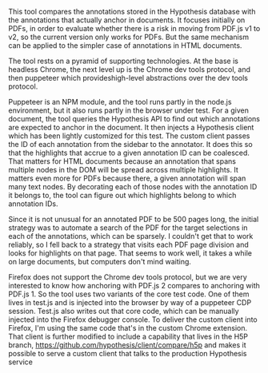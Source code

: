 This tool compares the annotations stored in the Hypothesis database with the annotations that actually anchor in documents. It focuses initially on PDFs, in order to evaluate whether there is a risk in moving from PDF.js v1 to v2, so the current version only works for PDFs. But the same mechanism can be applied to the simpler case of annotations in HTML documents.

The tool rests on a pyramid of supporting technologies. At the base is headless Chrome, the next level up is the Chrome dev tools  protocol, and then puppeteer which provideshigh-level abstractions over the dev tools protocol.

Puppeteer is an NPM module, and the tool runs partly in the node.js environment, but it also runs partly in the browser under test. For a given document, the tool queries the Hypothesis API to find out which annotations are expected to anchor in the document. It then injects a Hypothesis client which has been lightly customized for this test. The custom client passes the ID of each annotation from the sidebar to the annotator. It does this so that the highlights that accrue to a given annotation ID can be coalesced. That matters for HTML documents because an annotation that spans multiple nodes in the DOM will be spread across multiple highlights. It matters even more for PDFs because there, a given annotation will span many text nodes. By decorating each of those nodes with the annotation ID it belongs to, the tool can figure out which highlights belong to which annotation IDs.

Since it is not unusual for an annotated PDF to be 500 pages long, the initial strategy was to automate a search of the PDF for the target selections in each of the annotations, which can be sparsely. I couldn't get that to work reliably, so I fell back to a strategy that visits each PDF page division and looks for highlights on that page. That seems to work well, it takes a while on large documents, but computers don't mind waiting.

Firefox does not support the Chrome dev tools protocol, but we are very interested to know how anchoring with PDF.js 2 compares to anchoring with PDF.js 1. So the tool uses two variants of the core test code. One of them lives in test.js and is injected into the browser by way of a puppeteer CDP session. Test.js also writes out that core code, which can be manually injected into the Firefox debugger console. To deliver the custom client into Firefox, I'm using the same code that's in the custom Chrome extension. That client is further modified to include a capability that lives in the H5P branch, https://github.com/hypothesis/client/compare/h5p and makes it possible to serve a custom client that talks to the production Hypothesis service
